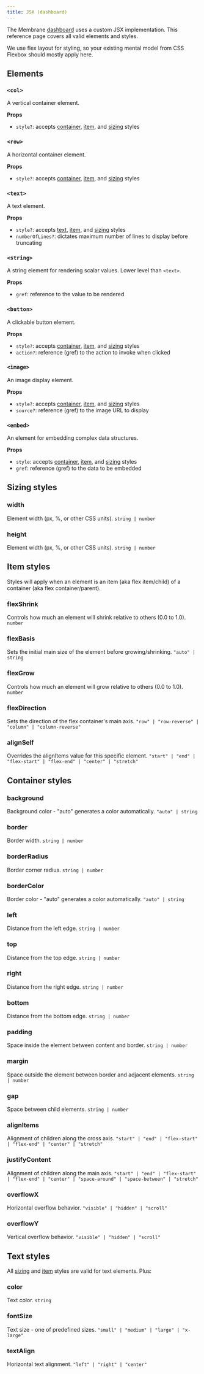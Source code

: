 ```yaml
---
title: JSX (dashboard)
---
```


The Membrane [dashboard](/guides/dashboard) uses a custom JSX implementation. This reference page covers all valid elements and styles.

We use flex layout for styling, so your existing mental model from CSS Flexbox should mostly apply here.

## Elements

### `<col>`

A vertical container element.

**Props**

- `style?`: accepts [container](#container-styles), [item](#item-styles), and [sizing](#sizing-styles) styles

### `<row>`

A horizontal container element.

**Props**

- `style?`: accepts [container](#container-styles), [item](#item-styles), and [sizing](#sizing-styles) styles

### `<text>`

A text element.

**Props**

- `style?`: accepts [text](#text-styles), [item](#item-styles), and [sizing](#sizing-styles) styles
- `numberOfLines?`: dictates maximum number of lines to display before truncating

### `<string>`

<!-- TODO: per Juan, how we read values from jsx is subject to change -->

A string element for rendering scalar values. Lower level than `<text>`.

**Props**

- `gref`: reference to the value to be rendered

### `<button>`

A clickable button element.

**Props**

- `style?`: accepts [container](#container-styles), [item](#item-styles), and [sizing](#sizing-styles) styles
- `action?`: reference (gref) to the action to invoke when clicked

### `<image>`

An image display element.

**Props**

- `style?`: accepts [container](#container-styles), [item](#item-styles), and [sizing](#sizing-styles) styles
- `source?`: reference (gref) to the image URL to display

### `<embed>`

An element for embedding complex data structures.

**Props**

- `style`: accepts [container](#container-styles), [item](#item-styles), and [sizing](#sizing-styles) styles
- `gref`: reference (gref) to the data to be embedded

## Sizing styles

### width

Element width (px, %, or other CSS units). `string | number`

### height

Element width (px, %, or other CSS units). `string | number`

## Item styles

Styles will apply when an element is an item (aka flex item/child) of a container (aka flex container/parent).

### flexShrink

Controls how much an element will shrink relative to others (0.0 to 1.0). `number`

### flexBasis

Sets the initial main size of the element before growing/shrinking. `"auto" | string`

### flexGrow

Controls how much an element will grow relative to others (0.0 to 1.0). `number`

### flexDirection

Sets the direction of the flex container's main axis. `"row" | "row-reverse" | "column" | "column-reverse"`

### alignSelf

Overrides the alignItems value for this specific element. `"start" | "end" | "flex-start" | "flex-end" | "center" | "stretch"`

## Container styles

### background

Background color - "auto" generates a color automatically. `"auto" | string`

### border

Border width. `string | number`

### borderRadius

Border corner radius. `string | number`

### borderColor

Border color - "auto" generates a color automatically. `"auto" | string`

### left

Distance from the left edge. `string | number`

### top

Distance from the top edge. `string | number`

### right

Distance from the right edge. `string | number`

### bottom

Distance from the bottom edge. `string | number`

### padding

Space inside the element between content and border. `string | number`

### margin

Space outside the element between border and adjacent elements. `string | number`

### gap

Space between child elements. `string | number`

### alignItems

Alignment of children along the cross axis. `"start" | "end" | "flex-start" | "flex-end" | "center" | "stretch"`

### justifyContent

Alignment of children along the main axis. `"start" | "end" | "flex-start" | "flex-end" | "center" | "space-around" | "space-between" | "stretch"`

### overflowX

Horizontal overflow behavior. `"visible" | "hidden" | "scroll"`

### overflowY

Vertical overflow behavior. `"visible" | "hidden" | "scroll"`

## Text styles

All [sizing](#sizing-styles) and [item](#item-styles) styles are valid for text elements. Plus:

### color

Text color. `string`

### fontSize

Text size - one of predefined sizes. `"small" | "medium" | "large" | "x-large"`

### textAlign

Horizontal text alignment. `"left" | "right" | "center"`
